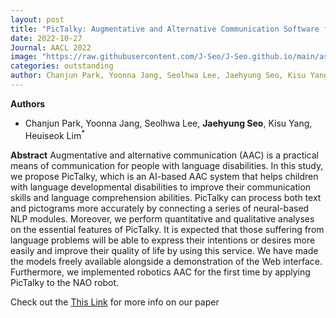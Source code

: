 ```yaml
---
layout: post
title: "PicTalky: Augmentative and Alternative Communication Software for Language Developmental Disabilities"
date: 2022-10-27
Journal: AACL 2022
image: "https://raw.githubusercontent.com/J-Seo/J-Seo.github.io/main/assets/img/aacl2022.png"
categories: outstanding
author: Chanjun Park, Yoonna Jang, Seolhwa Lee, Jaehyung Seo, Kisu Yang, Heuiseok Lim*
---
```

**Authors**
- Chanjun Park, Yoonna Jang, Seolhwa Lee, **Jaehyung Seo**, Kisu Yang, Heuiseok Lim<sup>*</sup>

**Abstract**
Augmentative and alternative communication (AAC) is a practical means of communication for people with language disabilities. In this study, we propose PicTalky, which is an AI-based AAC system that helps children with language developmental disabilities to improve their communication skills and language comprehension abilities. PicTalky can process both text and pictograms more accurately by connecting a series of neural-based NLP modules. Moreover, we perform quantitative and qualitative analyses on the essential features of PicTalky. It is expected that those suffering from language problems will be able to express their intentions or desires more easily and improve their quality of life by using this service. We have made the models freely available alongside a demonstration of the Web interface. Furthermore, we implemented robotics AAC for the first time by applying PicTalky to the NAO robot.

Check out the [This Link][DOI] for more info on our paper

[DOI]: https://arxiv.org/abs/2109.12941

